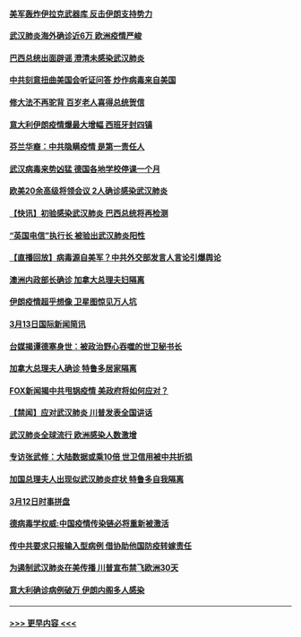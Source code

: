 #### [美军轰炸伊拉克武器库 反击伊朗支持势力](../pages/prog202/a102799127.md?t=03140802) 
#### [武汉肺炎海外确诊近6万 欧洲疫情严峻](../pages/prog202/a102799147.md?t=03140802) 
#### [巴西总统出面辟谣  澄清未感染武汉肺炎](../pages/prog202/a102799066.md?t=03140802) 
#### [中共刻意扭曲美国会听证问答 炒作病毒来自美国](../pages/prog202/a102799022.md?t=03140802) 
#### [修大法不再驼背 百岁老人喜得总统贺信](../pages/prog202/a102799026.md?t=03140802) 
#### [意大利伊朗疫情爆最大增幅 西班牙封四镇](../pages/prog202/a102798969.md?t=03140802) 
#### [芬兰华裔：中共隐瞒疫情 是第一责任人](../pages/prog202/a102798951.md?t=03140802) 
#### [武汉病毒来势凶猛 德国各地学校停课一个月](../pages/prog202/a102798978.md?t=03140802) 
#### [欧美20余高级将领会议 2人确诊感染武汉肺炎](../pages/prog202/a102798930.md?t=03140802) 
#### [【快讯】初验感染武汉肺炎 巴西总统将再检测](../pages/prog202/a102798917.md?t=03140802) 
#### [“英国电信”执行长 被验出武汉肺炎阳性](../pages/prog202/a102798904.md?t=03140802) 
#### [【直播回放】病毒源自美军？中共外交部发言人言论引爆舆论](../pages/prog202/a102798842.md?t=03140802) 
#### [澳洲内政部长确诊 加拿大总理夫妇隔离](../pages/prog202/a102798781.md?t=03140802) 
#### [伊朗疫情超乎想像 卫星图惊见万人坑](../pages/prog202/a102798711.md?t=03140802) 
#### [3月13日国际新闻简讯](../pages/prog202/a102798719.md?t=03140802) 
#### [台媒揭谭德塞身世：被政治野心吞噬的世卫秘书长](../pages/prog202/a102798536.md?t=03140802) 
#### [加拿大总理夫人确诊 特鲁多居家隔离](../pages/prog202/a102798517.md?t=03140802) 
#### [FOX新闻揭中共甩锅疫情 美政府将如何应对？](../pages/prog202/a102798399.md?t=03140802) 
#### [【禁闻】应对武汉肺炎 川普发表全国讲话](../pages/prog202/a102798327.md?t=03140802) 
#### [武汉肺炎全球流行 欧洲感染人数激增](../pages/prog202/a102798382.md?t=03140802) 
#### [专访张武修：大陆数据或乘10倍 世卫信用被中共折损](../pages/prog202/a102798376.md?t=03140802) 
#### [加国总理夫人出现似武汉肺炎症状 特鲁多自我隔离](../pages/prog202/a102798326.md?t=03140802) 
#### [3月12日时事拼盘](../pages/prog202/a102798314.md?t=03140802) 
#### [德病毒学权威:中国疫情传染链必将重新被激活](../pages/prog202/a102798303.md?t=03140802) 
#### [传中共要求只报输入型病例  借协助他国防疫转嫁责任](../pages/prog202/a102798279.md?t=03140802) 
#### [为遏制武汉肺炎在美传播 川普宣布禁飞欧洲30天](../pages/prog202/a102798249.md?t=03140802) 
#### [意大利确诊病例破万 伊朗内阁多人感染](../pages/prog202/a102798155.md?t=03140802) 

----
#### [ >>> 更早内容 <<< ](../indexes/prog202-earlier.md)
